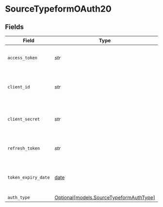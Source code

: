 # SourceTypeformOAuth20


## Fields

| Field                                                                          | Type                                                                           | Required                                                                       | Description                                                                    |
| ------------------------------------------------------------------------------ | ------------------------------------------------------------------------------ | ------------------------------------------------------------------------------ | ------------------------------------------------------------------------------ |
| `access_token`                                                                 | *str*                                                                          | :heavy_check_mark:                                                             | Access Token for making authenticated requests.                                |
| `client_id`                                                                    | *str*                                                                          | :heavy_check_mark:                                                             | The Client ID of the Typeform developer application.                           |
| `client_secret`                                                                | *str*                                                                          | :heavy_check_mark:                                                             | The Client Secret the Typeform developer application.                          |
| `refresh_token`                                                                | *str*                                                                          | :heavy_check_mark:                                                             | The key to refresh the expired access_token.                                   |
| `token_expiry_date`                                                            | [date](https://docs.python.org/3/library/datetime.html#date-objects)           | :heavy_check_mark:                                                             | The date-time when the access token should be refreshed.                       |
| `auth_type`                                                                    | [Optional[models.SourceTypeformAuthType]](../models/sourcetypeformauthtype.md) | :heavy_minus_sign:                                                             | N/A                                                                            |